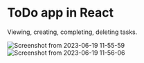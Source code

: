 # ToDo app in React
Viewing, creating, completing, deleting tasks.


![Screenshot from 2023-06-19 11-55-59](https://github.com/brunomircevski/todo-react/assets/37516252/281d1162-7c2a-435e-8a52-5d790da7aafe)
![Screenshot from 2023-06-19 11-56-06](https://github.com/brunomircevski/todo-react/assets/37516252/4ac053a6-3056-4bef-8648-bbccc9c7571d)
